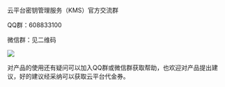 云平台密钥管理服务（KMS）官方交流群

QQ群：608833100

微信群：见二维码

![](http://imgcache.tcecqpoc.fsphere.cn/image/sqimg.qq.com/qq_product_operations/juanjia/kms/kms_qrcode_1.png)

对产品的使用还有疑问可以加入QQ群或微信群获取帮助，也欢迎对产品提出建议，好的建议经采纳可以获取云平台代金券。